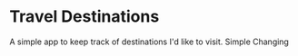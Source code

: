 # Travel Destinations

A simple app to keep track of destinations I'd like to visit.
Simple Changing